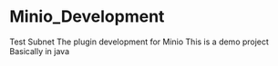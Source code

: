 # Minio_Development
Test
Subnet
The plugin development for Minio
This is a demo project
Basically in java
